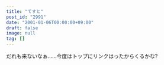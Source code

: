 ```yaml
---
title: "てすと"
post_id: "2991"
date: "2001-01-06T00:00:00+09:00"
draft: false
image: null
tag: []
---
```



だれも来ないなぁ……今度はトップにリンクはったからくるかな?
